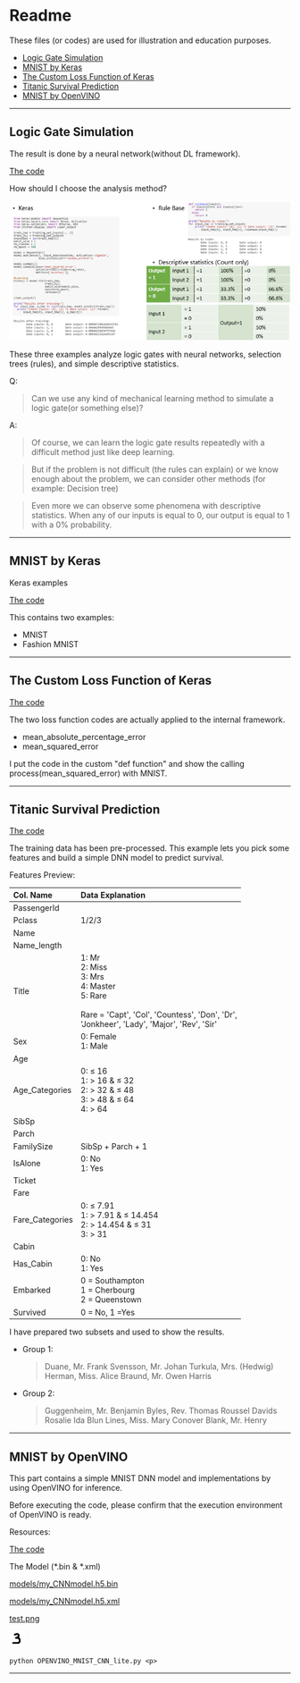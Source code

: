 # Readme
These files (or codes) are used for illustration and education purposes.

* [Logic Gate Simulation](#logic-gate-simulation)
* [MNIST by Keras](#mnist-by-keras)
* [The Custom Loss Function of Keras](#the-custom-loss-function-of-Keras)
* [Titanic Survival Prediction](#titanic-survival-prediction)
* [MNIST by OpenVINO](#mnist-by-openvino)
***

## Logic Gate Simulation
The result is done by a neural network(without DL framework).
<p>

[The code](https://github.com/isaacyaf/example/blob/master/SampleNeuralNetwork_Logic_Gate_Simulation.ipynb)

How should I choose the analysis method?
<p>

![examples](https://github.com/isaacyaf/example/blob/master/images/examples_ofMethods.PNG)

<p>
    These three examples analyze logic gates with neural networks, selection trees (rules), and simple descriptive statistics.
<p>
Q: 
<p>

>Can we use any kind of mechanical learning method to simulate a logic gate(or something else)?
        
<p>
A: 
<p>

>Of course, we can learn the logic gate results repeatedly with a difficult method just like deep learning.

>But if the problem is not difficult (the rules can explain) or we know enough about the problem, we can consider other methods (for example: Decision tree)

>Even more we can observe some phenomena with descriptive statistics. When any of our inputs is equal to 0, our output is equal to 1 with a 0% probability.


***

## MNIST by Keras
Keras examples <p>

[The code](https://github.com/isaacyaf/example/blob/master/MNIST_KerasCNN_v0_5.ipynb)

This contains two examples: 
* MNIST
* Fashion MNIST

***

## The Custom Loss Function of Keras
<p>

[The code](https://github.com/isaacyaf/example/blob/master/Keras_Custom_loss_function%5BAND__GATE_and_MNIST%5D.ipynb)

The two loss function codes are actually applied to the internal framework.
* mean_absolute_percentage_error
* mean_squared_error
<p>
I put the code in the custom "def function" and show the calling process(mean_squared_error) with MNIST.

***

## Titanic Survival Prediction
<p>

[The code](https://github.com/isaacyaf/example/blob/master/titanic_survival_prediction_DNN_lite.ipynb)

The training data has been pre-processed. 
This example lets you pick some features and build a simple DNN model to predict survival.
<p>
Features Preview:
    
|Col. Name      | Data Explanation  |
|:----------    |:---------------   |
|PassengerId    ||   
|Pclass         |1/2/3              |
|Name           ||
|Name_length    ||
|Title          | 1: Mr <br> 2: Miss   <br> 3: Mrs <br> 4: Master  <br> 5: Rare <br><br> Rare = 'Capt', 'Col', 'Countess', 'Don', 'Dr',<br> 'Jonkheer', 'Lady', 'Major', 'Rev', 'Sir'|
|Sex            |0: Female <br> 1: Male|
|Age            ||
|Age_Categories |0: ≤ 16 <br> 1: > 16 &  ≤ 32  <br> 2: > 32 &  ≤ 48  <br> 3: > 48 & ≤ 64  <br> 4: > 64 |
|SibSp          ||
|Parch          ||
|FamilySize     |SibSp + Parch + 1|
|IsAlone        |0: No <br> 1: Yes|
|Ticket         ||
|Fare           ||
|Fare_Categories|0: ≤ 7.91 <br> 1: > 7.91 &  ≤ 14.454  <br> 2: > 14.454 &  ≤ 31  <br> 3: > 31  |
|Cabin          ||
|Has_Cabin      |0: No <br> 1: Yes|
|Embarked       |0 = Southampton <br> 1 = Cherbourg  <br> 2 = Queenstown  |
|Survived       |0 = No, 1 =Yes|
 
<p>
I have prepared two subsets and used to show the results.

*   Group 1:

    > Duane, Mr. Frank
    > Svensson, Mr. Johan
    > Turkula, Mrs. (Hedwig)
    > Herman, Miss. Alice
    > Braund, Mr. Owen Harris

*   Group 2:

    > Guggenheim, Mr. Benjamin
    > Byles, Rev. Thomas Roussel Davids
    > Rosalie Ida Blun
    > Lines, Miss. Mary Conover
    > Blank, Mr. Henry

***

## MNIST by OpenVINO 
<p>
This part contains a simple MNIST DNN model and implementations by using OpenVINO for inference.
<p>
Before executing the code, please confirm that the execution environment of OpenVINO is ready.
<p>
Resources:<p>

[The code](https://github.com/isaacyaf/example/blob/master/OPENVINO_MNIST_CNN_lite.py)

The Model (*.bin & *.xml)<p>

[models/my_CNNmodel.h5.bin](https://github.com/isaacyaf/example/blob/master/models/my_CNNmodel.h5.bin)

<p>

[models/my_CNNmodel.h5.xml](https://github.com/isaacyaf/example/blob/master/models/my_CNNmodel.h5.xml)

<p>

[test.png](https://github.com/isaacyaf/example/blob/master/test.png)

![test.png](https://github.com/isaacyaf/example/blob/master/test.png)

<p>
    
    python OPENVINO_MNIST_CNN_lite.py <p>





***
